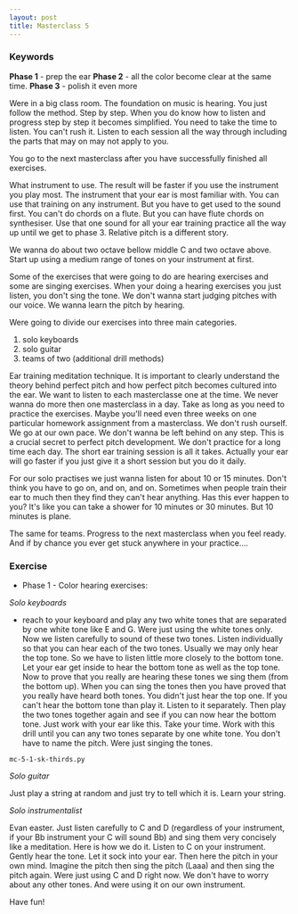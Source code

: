 ```yaml
---
layout: post
title: Masterclass 5
---
```


### Keywords

**Phase 1** - prep the ear
**Phase 2** - all the color become clear at the same time.
**Phase 3** - polish it even more

Were in a big class room.
The foundation on music is hearing.
You just follow the method. Step by step.
When you do know how to listen and progress step by step it becomes simplified.
You need to take the time to listen. You can't rush it.
Listen to each session all the way through including the parts that may on may not apply to you.

You go to the next masterclass after you have successfully finished all exercises.

What instrument to use.
The result will be faster if you use the instrument you play most. 
The instrument that your ear is most familiar with.
You can use that training on any instrument. But you have to get used to the sound first.
You can't do chords on a flute. But you can have flute chords on synthesiser.
Use that one sound for all your ear training practice all the way up until we get to phase 3.
Relative pitch is a different story.

We wanna do about two octave bellow middle C and two octave above.
Start up using a medium range of tones on your instrument at first.

Some of the exercises that were going to do are hearing exercises and some are singing exercises.
When your doing a hearing exercises you just listen, you don't sing the tone. We don't wanna start judging pitches with our voice. We wanna learn the pitch by hearing.

Were going to divide our exercises into three main categories.

1. solo keyboards
2. solo guitar
3. teams of two (additional drill methods)

Ear training meditation technique.
It is important to clearly understand the theory behind perfect pitch and how perfect pitch becomes cultured into the ear.
We want to listen to each masterclasse one at the time. We never wanna do more then one masterclass in a day.
Take as long as you need to practice the exercises. Maybe you'll need even three weeks on one particular homework assignment from a masterclass.
We don't rush ourself. We go at our own pace.
We don't wanna be left behind on any step. This is a crucial secret to perfect pitch development.
We don't practice for a long time each day. The short ear training session is all it takes. Actually your ear will go faster if you just give it a short session but you do it daily.

For our solo practises we just wanna listen for about 10 or 15 minutes. Don't think you have to go on, and on, and on. Sometimes when people train their ear to much then they find they can't hear anything. Has this ever happen to you? It's like you can take a shower for 10 minutes or 30 minutes. But 10 minutes is plane.

The same for teams.
Progress to the next masterclass when you feel ready. And if by chance you ever get stuck anywhere in your practice....



### Exercise

* Phase 1 - Color hearing exercises:

*Solo keyboards*

* reach to your keyboard and play any two white tones that are separated by one white tone like E and G. Were just using the white tones only. Now we listen carefully to sound of these two tones. Listen individually so that you can hear each of the two tones. Usually we may only hear the top tone. So we have to listen little more closely to the bottom tone. Let your ear get inside to hear the bottom tone as well as the top tone. Now to prove that you really are hearing these tones we sing them (from the bottom up). When you can sing the tones then you have proved that you really have heard both tones. You didn't just hear the top one. If you can't hear the bottom tone than play it. Listen to it separately. Then play the two tones together again and see if you can now hear the bottom tone. Just work with your ear like this. Take your time. Work with this drill until you can any two tones separate by one white tone. You don't have to name the pitch. Were just singing the tones.

``mc-5-1-sk-thirds.py``

*Solo guitar*

Just play a string at random and just try to tell which it is. Learn your string.

*Solo instrumentalist*

Evan easter. Just listen carefully to C and D (regardless of your instrument, if your Bb instrument your C will sound Bb) and sing them very concisely like a meditation. Here is how we do it. Listen to C on your instrument. Gently hear the tone. Let it sock into your ear. Then here the pitch in your own mind. Imagine the pitch then sing the pitch (Laaa) and then sing the pitch again. Were just using C and D right now. We don't have to worry about any other tones. And were using it on our own instrument.

Have fun!

<!---
#program_name: masterclass-3-1-chords.py
-->

